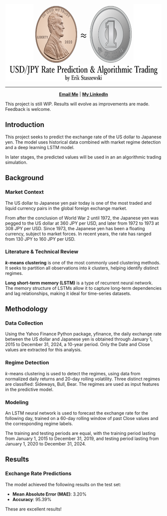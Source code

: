 <!-- markdownlint-disable first-line-h1 -->
<!-- markdownlint-disable html -->
<!-- markdownlint-disable no-duplicate-header -->

<a name="top"></a>
<div align="center">
  <img src="./figures/logo.png" style="height: 250px;"/>
</div>

---

<div align="center">
   <a href="mailto:erik.staszewski@gmail.com"><b>Email Me</b></a> | <a href="https://www.linkedin.com/in/estaszewski/"><b>My LinkedIn</b></a></b></a>
</div>

This project is still WIP. Results will evolve as improvements are made. Feedback is welcome.

## Introduction

This project seeks to predict the exchange rate of the US dollar to Japanese yen. The model uses historical data combined with market regime detection and a deep learning LSTM model.

In later stages, the predicted values will be used in an an algorithmic trading simulation.

## Background

### Market Context

The US dollar to Japanese yen pair today is one of the most traded and liquid currency pairs in the global foreign exchange market.

From after the conclusion of World War 2 until 1972, the Japanese yen was pegged to the US dollar at 360 JPY per USD, and later from 1972 to 1973 at 308 JPY per USD. Since 1973, the Japanese yen has been a floating currency, subject to market forces. In recent years, the rate has ranged from 130 JPY to 160 JPY per USD.

### Literature & Technical Review

**$k$-means clustering** is one of the most commonly used clustering methods. It seeks to partition all observations into $k$ clusters, helping identify distinct regimes.

**Long short-term memory (LSTM)** is a type of recurrent neural network. The memory structure of LSTMs allow it to capture long-term dependencies and lag relationships, making it ideal for time-series datasets.

## Methodology

### Data Collection

Using the Yahoo Finance Python package, yfinance, the daily exchange rate between the US dollar and Japanese yen is obtained through January 1, 2015 to December 31, 2024, a 10-year period. Only the Date and Close values are extracted for this analysis.

### Regime Detection

$k$-means clustering is used to detect the regimes, using data from normalized daily returns and 20-day rolling volatility. Three distinct regimes are classified: Sideways, Bull, Bear. The regimes are used as input features in the predictive model.

### Modeling

An LSTM neural network is used to forecast the exchange rate for the following day, trained on a 60-day rolling window of past Close values and the corresponding regime labels.

The training and testing periods are equal, with the training period lasting from January 1, 2015 to December 31, 2019, and testing period lasting from January 1, 2020 to December 31, 2024.

## Results

### Exchange Rate Predictions

The model achieved the following results on the test set:

* **Mean Absolute Error (MAE)**: 3.20%
* **Accuracy**: 95.39%

These are excellent results!

